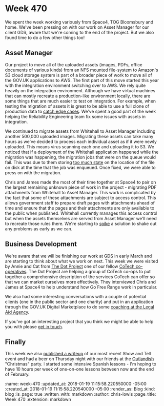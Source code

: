 Week 470
========

We spent the week working variously from Space4, TOG Bloomsbury and home. We've been pressing on with our work on Asset Manager for our client GDS, aware that we're coming to the end of the project. But we also found time to do a few other things too!

## Asset Manager

Our project to move all of the uploaded assets (images, PDFs, office documents of various kinds) from an NFS mounted file-system to Amazon's S3 cloud storage system is part of a broader piece of work to move all of the GOV.UK applications to AWS. The first part of this move started this year with the integration environment switching over to AWS. We rely quite heavily on the integration environment. Although we have virtual machines that can mostly recreate a production-like environment locally, there are some things that are much easier to test on integration. For example, when testing the migration of assets it is great to be able to use a full clone of production data to [catch edge cases](https://github.com/alphagov/asset-manager/pull/396). We've spent a good part of the week helping the Reliability Engineering team fix some issues with assets in integration.

We continued to migrate assets from Whitehall to Asset Manager including another 500,000 uploaded images. Migrating these assets can take many hours as we've decided to process each individual asset as if it were newly uploaded. This means virus scanning each one and uploading it to S3. We noticed that if a deployment of the Whitehall application happened while the migration was happening, the migration jobs that were on the queue would fail. This was due to them storing [too much state](https://github.com/alphagov/asset-manager/issues/414) on the location of the file on disk at the time that the job was enqueued. Once fixed, we were able to press on with the migration.

Chris and James made the most of their time together at Space4 to pair on the largest remaining unknown piece of work in the project - migrating PDF attachments from Whitehall to Asset Manager. This work is complicated by the fact that some of these attachments are subject to access control. This allows government staff to prepare draft pages with attachments ahead of time and ensure that the pages and their attachments are only available to the public when published. Whitehall currently manages this access control but when the assets themselves are served from Asset Manager we'll need to recreate those rules there. We're starting to [spike](https://en.wikipedia.org/wiki/Spike_(software_development)) a solution to shake out any problems as early as we can.

## Business Development

We're aware that we will be finishing our work at GDS in early March and are starting to think about what we work on next. This week we were visited by Annie and Cat from [The Dot Project](http://www.thedotproject.co/) one of our fellow [CoTech co-operatives](http://coops.tech/). The Dot Project are helping a group of CoTech co-ops to put together a comprehensive description of the services CoTech can offer so that we can market ourselves more effectively. They interviewed Chris and James at Space4 to help understand how Go Free Range work in particular.

We also had some interesting conversations with a couple of potential clients (one in the public sector and one charity) and put in an application through the GOV.UK Digital Marketplace to do some [coaching at the Legal Aid Agency](https://www.digitalmarketplace.service.gov.uk//digital-outcomes-and-specialists/opportunities/6003).

If you've got an interesting project that you think we might be able to help you with please [get in touch](mailto:lets@gofreerange.com).

## Finally

This week we also [published a writeup](http://gofreerange.com/show-and-tell-40) of our most recent Show and Tell event and had a beer on Thursday night with our friends at the [Outlandish](https://outlandish.com/) "Christmas" party. I started some intensive Spanish lessons - I'm hoping to have 10 hours per week of one-on-one lessons between now and the end of February.

:name: week-470
:updated_at: 2018-01-19 11:15:58.220550000 -05:00
:created_at: 2018-01-19 11:15:58.220540000 -05:00
:render_as: Blog
:kind: blog
:is_page: true
:written_with: markdown
:author: chris-lowis
:page_title: Week 470
:extension: markdown

